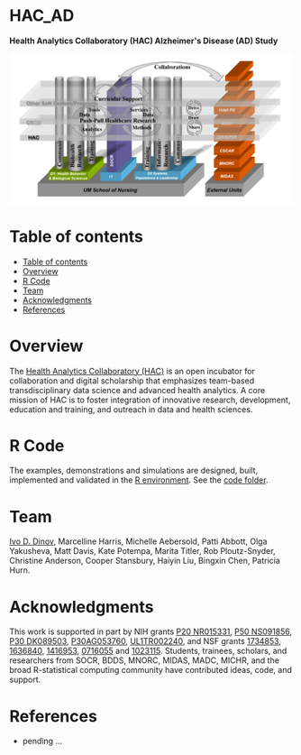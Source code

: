 # HAC_AD

**Health Analytics Collaboratory (HAC) Alzheimer's Disease (AD) Study**

<a href="http://hac.nursing.umich.edu/"><img align="middle" src="https://raw.githubusercontent.com/SOCR/HAC_AD/master/util/HAC.png"></a>

Table of contents
=================

<!--ts-->
   * [Table of contents](#table-of-contents)
   * [Overview](#overview)
   * [R Code](#r-code)
   * [Team](#team)
   * [Acknowledgments](#acknowledgments)
   * [References](#references)
<!--te-->


Overview
========

The [Health Analytics Collaboratory (HAC)](https://hac.nursing.umich.edu/) is an open incubator for collaboration and digital scholarship that emphasizes team-based transdisciplinary data science and advanced health analytics. A core mission of HAC is to foster integration of innovative research, development, education and training, and outreach in data and health sciences.

R Code
======

The examples, demonstrations and simulations are designed, built, implemented and validated in the [R environment](https://www.r-project.org). See the [code folder](https://github.com/SOCR/HAC_AD/tree/master/code).

Team
====

[Ivo D. Dinov](http://umich.edu/~dinov), Marcelline Harris, Michelle Aebersold, Patti Abbott, Olga Yakusheva, Matt Davis, Kate Potempa, Marita Titler, Rob Ploutz-Snyder, Christine Anderson, Cooper Stansbury, Haiyin Liu, Bingxin Chen, Patricia Hurn.

Acknowledgments
===============

This work is supported in part by NIH grants [P20 NR015331](www.socr.umich.edu/CSCD), [P50 NS091856](http://udallpd.umich.edu/), [P30 DK089503](http://mmoc.med.umich.edu/), [P30AG053760](https://alzheimers.med.umich.edu), [UL1TR002240](https://www.michr.umich.edu), and NSF grants [1734853](http://brain-life.org/), [1636840](http://neurosciencenetwork.org/), [1416953](http://distributome.org), [0716055](http://socr.umich.edu) and [1023115](http://distributome.org). Students, trainees, scholars, and researchers from SOCR, BDDS, MNORC, MIDAS, MADC, MICHR, and the broad R-statistical computing community have contributed ideas, code, and support.

References
==========

* pending ...

